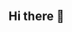 ## Hi there 👋

<!--
**BeuMoshehQA/BeuMoshehQA** is a ✨ _special_ ✨ repository because its `README.md` (this file) appears on your GitHub profile.

Click, rompe, repite… hasta la perfección.

#### Where to find me

- [LinkedIn](https://www.linkedin.com/in/beumoshehqa/)
